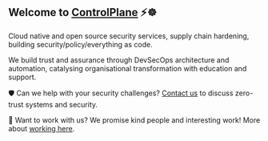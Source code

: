 ## Welcome to [ControlPlane](https://control-plane.io/) ⚡☸️

Cloud native and open source security services, supply chain hardening, building security/policy/everything as code. 

We build trust and assurance through DevSecOps architecture and automation, catalysing organisational transformation with education and support.

🛡️ Can we help with your security challenges? [Contact us](https://control-plane.io/contact) to discuss zero-trust systems and security.

🧠 Want to work with us? We promise kind people and interesting work! More about [working here](https://control-plane.io/working-here/).

<!--

**Here are some ideas to get you started:**

🙋‍♀️ A short introduction - what is your organization all about?
🌈 Contribution guidelines - how can the community get involved?
👩‍💻 Useful resources - where can the community find your docs? Is there anything else the community should know?
🍿 Fun facts - what does your team eat for breakfast?
🧙 Remember, you can do mighty things with the power of [Markdown](https://docs.github.com/github/writing-on-github/getting-started-with-writing-and-formatting-on-github/basic-writing-and-formatting-syntax)
-->
